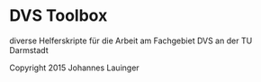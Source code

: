 # DVS Toolbox

diverse Helferskripte für die Arbeit am Fachgebiet DVS an der TU Darmstadt

Copyright 2015 Johannes Lauinger
